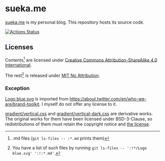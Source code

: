 # sueka.me

[sueka.me](https://sueka.me) is my personal blog. This repository hosts its source code.

[![Actions Status](https://github.com/sueka/sueka.me/workflows/.github/workflows/main.yml/badge.svg)](https://github.com/sueka/sueka.me/actions?query=workflow%3A.github%2Fworkflows%2Fmain.yml)

## Licenses

Contents[^1] are licensed under [Creative Commons Attribution-ShareAlike 4.0 International](./LICENSE).

The rest[^2] is released under [MIT No Attribution](./LICENSE.MIT-0).

[^1]: .md files (`git ls-files -- :*.md` prints them)
[^2]: You have a list of such files by running `git ls-files -- ':!*/Logo blue.svg' ':!:*.md'`.

### Exception

[Logo blue.svg](./src/assets/images/Logo%20blue.svg) is imported from https://about.twitter.com/en/who-we-are/brand-toolkit.  I myself do not offer any license to it.

[gradient/vertical.css](./src/_includes/stylesheets/gradient/vertical.css) and 
[gradient/vertical-dark.css](./src/_includes/stylesheets/gradient/vertical-dark.css) are derivative works.  The original works for them have been licensed under BSD-3-Clause, so redistributions of them must retain the copyright notice and [the license](./LICENSE.highlight.js).

